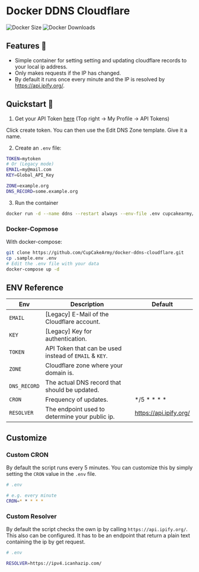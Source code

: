 # Docker DDNS Cloudflare

![Docker Size](https://img.shields.io/docker/image-size/cupcakearmy/ddns-cloudflare)
![Docker Downloads](https://img.shields.io/docker/pulls/cupcakearmy/ddns-cloudflare)

## Features 🌈

- Simple container for setting setting and updating cloudflare records to your local ip address.
- Only makes requests if the IP has changed.
- By default it runs once every minute and the IP is resolved by https://api.ipify.org/.

## Quickstart 🚀

1. Get your API Token [here](https://dash.cloudflare.com/profile/api-tokens) (Top right -> My Profile -> API Tokens)

Click create token. You can then use the Edit DNS Zone template. Give it a name.

2. Create an `.env` file:

```bash
TOKEN=mytoken
# Or (Legacy mode)
EMAIL=my@mail.com
KEY=Global_API_Key

ZONE=example.org
DNS_RECORD=some.example.org
```

3. Run the container

```bash
docker run -d --name ddns --restart always --env-file .env cupcakearmy/ddns-cloudflare
```

### Docker-Copmose

With docker-compose:

```bash
git clone https://github.com/CupCakeArmy/docker-ddns-cloudflare.git
cp .sample.env .env
# Edit the .env file with your data
docker-compose up -d
```

## ENV Reference

| Env          | Description                                            | Default                |
| ------------ | ------------------------------------------------------ | ---------------------- |
| `EMAIL`      | [Legacy] E-Mail of the Cloudflare account.             |                        |
| `KEY`        | [Legacy] Key for authentication.                       |                        |
| `TOKEN`      | API Token that can be used instead of `EMAIL` & `KEY`. |                        |
| `ZONE`       | Cloudflare zone where your domain is.                  |                        |
| `DNS_RECORD` | The actual DNS record that should be updated.          |                        |
| `CRON`       | Frequency of updates.                                  | \*/5 \* \* \* \*       |
| `RESOLVER`   | The endpoint used to determine your public ip.         | https://api.ipify.org/ |

## Customize

### Custom CRON

By default the script runs every 5 minutes. You can customize this by simply setting the `CRON` value in the `.env` file.

```bash
# .env

# e.g. every minute
CRON=* * * * *
```

### Custom Resolver

By default the script checks the own ip by calling `https://api.ipify.org/`. This also can be configured. It has to be an endpoint that return a plain text containing the ip by get request.

```bash
# .env

RESOLVER=https://ipv4.icanhazip.com/
```
